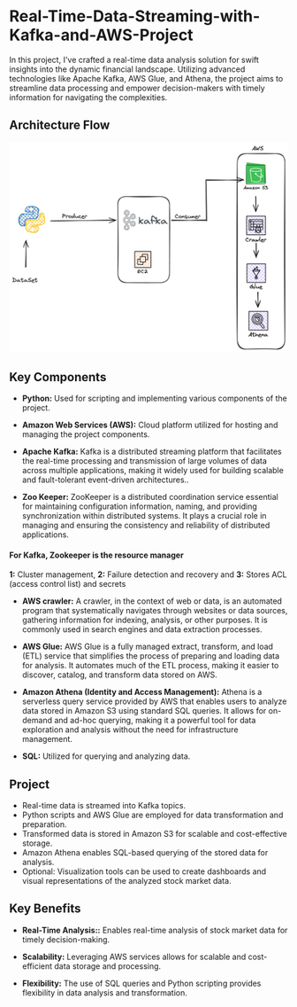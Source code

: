 
# Real-Time-Data-Streaming-with-Kafka-and-AWS-Project


In this project, I've crafted a real-time data analysis solution for swift insights into the dynamic financial landscape. Utilizing advanced technologies like Apache Kafka, AWS Glue, and Athena, the project aims to streamline data processing and empower decision-makers with timely information for navigating the complexities.




## Architecture Flow

![App Screenshot](https://github.com/VennapusaManoj1998/Real-Time-Data-Streaming-with-Kafka-and-AWS-Project/blob/main/Kafka_Project.png)


## Key Components


- **Python:** Used for scripting and implementing various components of the project.

- **Amazon Web Services (AWS):** Cloud platform utilized for hosting and managing the project components.

- **Apache Kafka:** Kafka is a distributed streaming platform that facilitates the real-time processing and transmission of large volumes of data across multiple applications, making it widely used for building scalable and fault-tolerant event-driven architectures..

- **Zoo Keeper:** ZooKeeper is a distributed coordination service essential for maintaining configuration information, naming, and providing synchronization within distributed systems. It plays a crucial role in managing and ensuring the consistency and reliability of distributed applications.

#### For Kafka, Zookeeper is the resource manager
**1:** Cluster management,
**2:** Failure detection and recovery and 
**3:** Stores ACL (access control list) and secrets

- **AWS crawler:** A crawler, in the context of web or data, is an automated program that systematically navigates through websites or data sources, gathering information for indexing, analysis, or other purposes. It is commonly used in search engines and data extraction processes.

- **AWS Glue:** AWS Glue is a fully managed extract, transform, and load (ETL) service that simplifies the process of preparing and loading data for analysis. It automates much of the ETL process, making it easier to discover, catalog, and transform data stored on AWS.

- **Amazon Athena (Identity and Access Management):** Athena is a serverless query service provided by AWS that enables users to analyze data stored in Amazon S3 using standard SQL queries. It allows for on-demand and ad-hoc querying, making it a powerful tool for data exploration and analysis without the need for infrastructure management.

- **SQL:** Utilized for querying and analyzing data.


## Project

- Real-time data is streamed into Kafka topics.
- Python scripts and AWS Glue are employed for data transformation and preparation.
- Transformed data is stored in Amazon S3 for scalable and cost-effective storage.
- Amazon Athena enables SQL-based querying of the stored data for analysis.
- Optional: Visualization tools can be used to create dashboards and visual representations of the analyzed stock market data.
## Key Benefits

- **Real-Time Analysis::** Enables real-time analysis of stock market data for timely decision-making.

- **Scalability:** Leveraging AWS services allows for scalable and cost-efficient data storage and processing.

- **Flexibility:** The use of SQL queries and Python scripting provides flexibility in data analysis and transformation.




